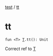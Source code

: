 [test](../index.md) / [tt](./tt.md)

# tt

`fun <T> `[`T`](tt.md#T)`.tt(): Unit`

Correct ref to [T](tt.md#T)

